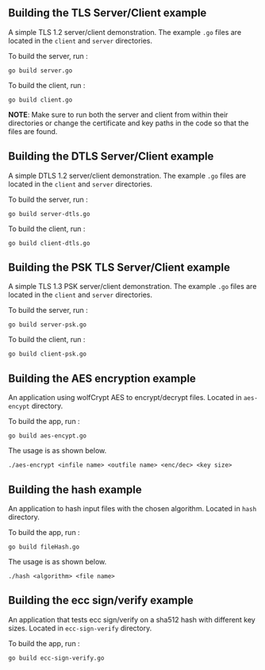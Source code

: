 ## Building the TLS Server/Client example

A simple TLS 1.2 server/client demonstration. The example `.go` files are located in the `client` and `server` directories.

To build the server, run :
```
go build server.go
```

To build the client, run :
```
go build client.go
```

**NOTE**: Make sure to run both the server and client from within their directories or change the certificate and key paths in the code so that the files are found.

## Building the DTLS Server/Client example

A simple DTLS 1.2 server/client demonstration. The example `.go` files are located in the `client` and `server` directories.

To build the server, run :
```
go build server-dtls.go
```

To build the client, run :
```
go build client-dtls.go
```

## Building the PSK TLS Server/Client example

A simple TLS 1.3 PSK server/client demonstration. The example `.go` files are located in the `client` and `server` directories.

To build the server, run :
```
go build server-psk.go
```

To build the client, run :
```
go build client-psk.go
```


## Building the AES encryption example

An application using wolfCrypt AES to encrypt/decrypt files. Located in `aes-encypt` directory.

To build the app, run :
```
go build aes-encypt.go
```

The usage is as shown below.
```
./aes-encrypt <infile name> <outfile name> <enc/dec> <key size>
```

## Building the hash example

An application to hash input files with the chosen algorithm. Located in `hash` directory.

To build the app, run :
```
go build fileHash.go
```

The usage is as shown below.
```
./hash <algorithm> <file name>
```

## Building the ecc sign/verify example

An application that tests ecc sign/verify on a sha512 hash with different key sizes. Located in `ecc-sign-verify` directory.

To build the app, run :
```
go build ecc-sign-verify.go
```

